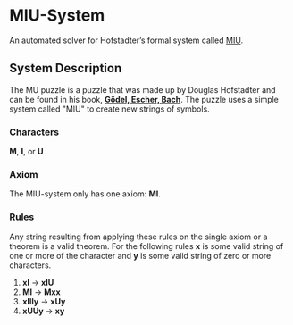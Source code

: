 # MIU-System
An automated solver for Hofstadter’s formal system called [MIU](https://en.wikipedia.org/wiki/MU_puzzle).

## System Description
The MU puzzle is a puzzle that was made up by Douglas Hofstadter and can be found in his book, [**Gödel, Escher, Bach**](https://en.wikipedia.org/wiki/G%C3%B6del,_Escher,_Bache). The puzzle uses a simple system called "MIU" to create new strings of symbols. 

### Characters
**M**, **I**, or **U**

### Axiom
The MIU-system only has one axiom: **MI**.

### Rules
Any string resulting from applying these rules on the single axiom or a theorem is a valid theorem. For the following rules **x** is some valid string of one or more of the character and **y** is some valid string of zero or more characters.
1. **xI** → **xIU**
2. **MI** → **Mxx**
3. **xIIIy** → **xUy**
4. **xUUy** → **xy**
